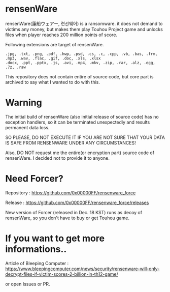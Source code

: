 # rensenWare
rensenWare(蓮船ウェアー, 련선웨어) is a ransomware. it does not demand to victims any money, but makes them play Touhou Project game and unlocks files when player reaches 200 million points of score.

Following extensions are target of rensenWare.
```
.jpg, .txt, .png, .pdf, .hwp, .psd, .cs, .c, .cpp, .vb, .bas, .frm, .mp3, .wav, .flac, .gif, .doc, .xls, .xlsx
.docx, .ppt, .pptx, .js, .avi, .mp4, .mkv, .zip, .rar, .alz, .egg, .7z, .raw
```
This repository does not contain entire of source code, but core part is archived to say what I wanted to do with this.

# Warning
The initial build of rensenWare (also initial release of source code) has no exception handlers, so it can be terminated unexpectedly and results permanent data loss.

SO PLEASE, DO NOT EXECUTE IT IF YOU ARE NOT SURE THAT YOUR DATA IS SAFE FROM RENSENWARE UNDER ANY CIRCUMSTANCES!

Also, DO NOT request me the entire(or encryption part) source code of rensenWare. I decided not to provide it to anyone.

# Need Forcer?
Repository : https://github.com/0x00000FF/rensenware_force

Release : https://github.com/0x00000FF/rensenware_force/releases

New version of Forcer (released in Dec. 18 KST) runs as decoy of rensenWare, so you don't have to buy or get Touhou game.

# If you want to get more informations..
Article of Bleeping Computer : https://www.bleepingcomputer.com/news/security/rensenware-will-only-decrypt-files-if-victim-scores-2-billion-in-th12-game/

or open Issues or PR.
